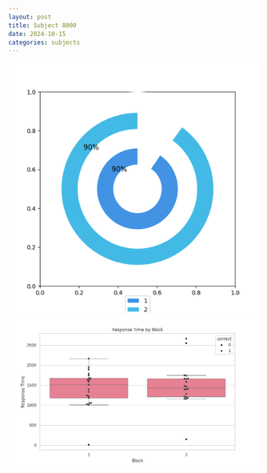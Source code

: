```yaml
---
layout: post
title: Subject 8000
date: 2024-10-15
categories: subjects
---
```


![](data/8000/run-14/8000__acc_test.png)
![](data/8000/run-14/8000_rt.png)
